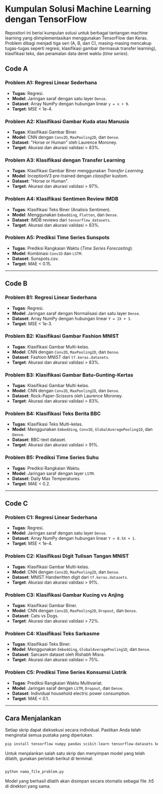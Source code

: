 # Kumpulan Solusi Machine Learning dengan TensorFlow

Repositori ini berisi kumpulan solusi untuk berbagai tantangan machine learning yang diimplementasikan menggunakan TensorFlow dan Keras. Problem dibagi menjadi tiga seri (A, B, dan C), masing-masing mencakup tugas-tugas seperti regresi, klasifikasi gambar (termasuk transfer learning), klasifikasi teks, dan peramalan data deret waktu (*time series*).

## Code A

### Problem A1: Regresi Linear Sederhana

* **Tugas**: Regresi.
* **Model**: Jaringan saraf dengan satu layer `Dense`.
* **Dataset**: Array NumPy dengan hubungan linear `y = x + 9`.
* **Target**: MSE < 1e-4.

### Problem A2: Klasifikasi Gambar Kuda atau Manusia

* **Tugas**: Klasifikasi Gambar Biner.
* **Model**: CNN dengan `Conv2D`, `MaxPooling2D`, dan `Dense`.
* **Dataset**: "Horse or Human" oleh Laurence Moroney.
* **Target**: Akurasi dan akurasi validasi > 83%.

### Problem A3: Klasifikasi dengan Transfer Learning

* **Tugas**: Klasifikasi Gambar Biner menggunakan *Transfer Learning*.
* **Model**: InceptionV3 pre-trained dengan *classifier* kustom.
* **Dataset**: "Horse or Human".
* **Target**: Akurasi dan akurasi validasi > 97%.

### Problem A4: Klasifikasi Sentimen Review IMDB

* **Tugas**: Klasifikasi Teks Biner (Analisis Sentimen).
* **Model**: Menggunakan `Embedding`, `Flatten`, dan `Dense`.
* **Dataset**: IMDB reviews dari `tensorflow_datasets`.
* **Target**: Akurasi dan akurasi validasi > 83%.

### Problem A5: Prediksi Time Series Sunspots

* **Tugas**: Prediksi Rangkaian Waktu (*Time Series Forecasting*).
* **Model**: Kombinasi `Conv1D` dan `LSTM`.
* **Dataset**: Sunspots.csv.
* **Target**: MAE < 0.15.

---

## Code B

### Problem B1: Regresi Linear Sederhana

* **Tugas**: Regresi.
* **Model**: Jaringan saraf dengan Normalisasi dan satu layer `Dense`.
* **Dataset**: Array NumPy dengan hubungan linear `Y = 2X + 3`.
* **Target**: MSE < 1e-3.

### Problem B2: Klasifikasi Gambar Fashion MNIST

* **Tugas**: Klasifikasi Gambar Multi-kelas.
* **Model**: CNN dengan `Conv2D`, `MaxPooling2D`, dan `Dense`.
* **Dataset**: Fashion MNIST dari `tf.keras.datasets`.
* **Target**: Akurasi dan akurasi validasi > 83%.

### Problem B3: Klasifikasi Gambar Batu-Gunting-Kertas

* **Tugas**: Klasifikasi Gambar Multi-kelas.
* **Model**: CNN dengan `Conv2D`, `MaxPooling2D`, dan `Dense`.
* **Dataset**: Rock-Paper-Scissors oleh Laurence Moroney.
* **Target**: Akurasi dan akurasi validasi > 83%.

### Problem B4: Klasifikasi Teks Berita BBC

* **Tugas**: Klasifikasi Teks Multi-kelas.
* **Model**: Menggunakan `Embedding`, `Conv1D`, `GlobalAveragePooling1D`, dan `Dense`.
* **Dataset**: BBC-text dataset.
* **Target**: Akurasi dan akurasi validasi > 91%.

### Problem B5: Prediksi Time Series Suhu

* **Tugas**: Prediksi Rangkaian Waktu.
* **Model**: Jaringan saraf dengan layer `LSTM`.
* **Dataset**: Daily Max Temperatures.
* **Target**: MAE < 0.2.

---

## Code C

### Problem C1: Regresi Linear Sederhana

* **Tugas**: Regresi.
* **Model**: Jaringan saraf dengan satu layer `Dense`.
* **Dataset**: Array NumPy dengan hubungan linear `Y = 0.5X + 1`.
* **Target**: MSE < 1e-4.

### Problem C2: Klasifikasi Digit Tulisan Tangan MNIST

* **Tugas**: Klasifikasi Gambar Multi-kelas.
* **Model**: CNN dengan `Conv2D`, `MaxPooling2D`, dan `Dense`.
* **Dataset**: MNIST Handwritten digit dari `tf.keras.datasets`.
* **Target**: Akurasi dan akurasi validasi > 91%.

### Problem C3: Klasifikasi Gambar Kucing vs Anjing

* **Tugas**: Klasifikasi Gambar Biner.
* **Model**: CNN dengan `Conv2D`, `MaxPooling2D`, `Dropout`, dan `Dense`.
* **Dataset**: Cats vs Dogs.
* **Target**: Akurasi dan akurasi validasi > 72%.

### Problem C4: Klasifikasi Teks Sarkasme

* **Tugas**: Klasifikasi Teks Biner.
* **Model**: Menggunakan `Embedding`, `GlobalAveragePooling1D`, dan `Dense`.
* **Dataset**: Sarcasm dataset oleh Rishabh Misra.
* **Target**: Akurasi dan akurasi validasi > 75%.

### Problem C5: Prediksi Time Series Konsumsi Listrik

* **Tugas**: Prediksi Rangkaian Waktu Multivariat.
* **Model**: Jaringan saraf dengan `LSTM`, `Dropout`, dan `Dense`.
* **Dataset**: Individual household electric power consumption.
* **Target**: MAE < 0.1.

---

## Cara Menjalankan

Setiap skrip dapat dieksekusi secara individual. Pastikan Anda telah menginstal semua pustaka yang diperlukan.

```bash
pip install tensorflow numpy pandas scikit-learn tensorflow-datasets keras-preprocessing
```
Untuk menjalankan salah satu skrip dan menyimpan model yang telah dilatih, gunakan perintah berikut di terminal:

```bash

python nama_file_problem.py
```

Model yang berhasil dilatih akan disimpan secara otomatis sebagai file .h5 di direktori yang sama.
